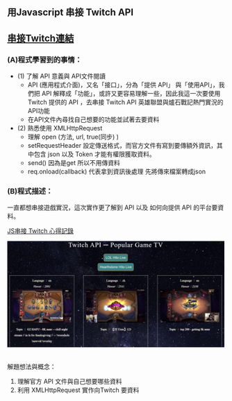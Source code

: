 ## 用Javascript 串接 Twitch API  <br/>
[串接Twitch連結](https://reurl.cc/A1DO8K)
---
### (A)程式學習到的事情：
* (1) 了解 API 意義與 API文件閱讀
  * API (應用程式介面)，又名「接口」，分為「提供 API」 與「使用API」，我們把 API 解釋成「功能」，或許又更容易理解一些，因此我這一次要使用 Twitch 提供的 API ，去串接 Twitch API 英雄聯盟與爐石戰記熱門實況的 API功能
  * 在API文件內尋找自己想要的功能並試著去要資料
* (2) 熟悉使用 XMLHttpRequest
  * 理解 open (方法, url, true(同步) )
  * setRequestHeader 設定傳送格式，而官方文件有寫到要傳額外資訊，其中包含 json 以及 Token 才能有權限獲取資料。
  * send() 因為是get 所以不用傳資料
  * req.onload(callback) 代表拿到資訊後處理
    先將傳來檔案轉成json

### (B)程式描述：
一直都想串接遊戲實況，這次實作更了解到 API 以及 如何向提供 API 的平台要資料。

[JS串接 Twitch 心得記錄](https://reurl.cc/0znXox)


<img src="./twitch.png" alt="計算機" title="width=400" width="500" />
<br/><br/>


解題想法與概念：
1. 理解官方 API 文件與自己想要哪些資料
2. 利用 XMLHttpRequest 實作向Twitch 要資料